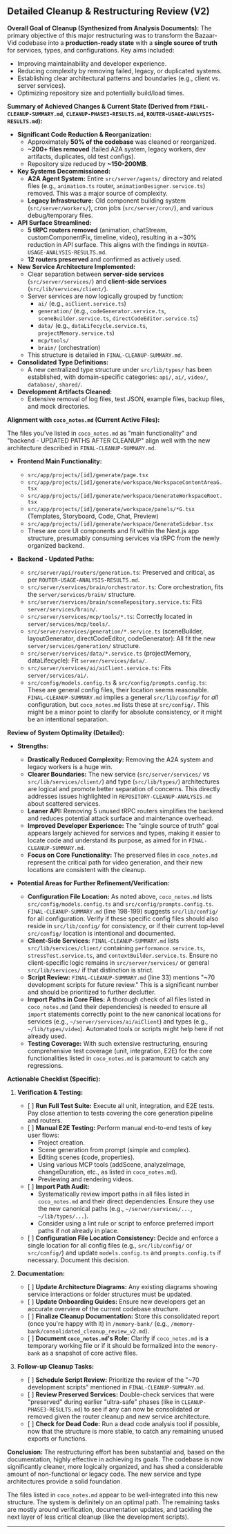 ## Detailed Cleanup & Restructuring Review (V2)

**Overall Goal of Cleanup (Synthesized from Analysis Documents):**
The primary objective of this major restructuring was to transform the Bazaar-Vid codebase into a **production-ready state** with a **single source of truth** for services, types, and configurations. Key aims included:
*   Improving maintainability and developer experience.
*   Reducing complexity by removing failed, legacy, or duplicated systems.
*   Establishing clear architectural patterns and boundaries (e.g., client vs. server services).
*   Optimizing repository size and potentially build/load times.

**Summary of Achieved Changes & Current State (Derived from `FINAL-CLEANUP-SUMMARY.md`, `CLEANUP-PHASE3-RESULTS.md`, `ROUTER-USAGE-ANALYSIS-RESULTS.md`):**

*   **Significant Code Reduction & Reorganization:**
    *   Approximately **50% of the codebase** was cleaned or reorganized.
    *   **~200+ files removed** (failed A2A system, legacy workers, dev artifacts, duplicates, old test configs).
    *   Repository size reduced by **~150-200MB**.
*   **Key Systems Decommissioned:**
    *   **A2A Agent System:** Entire `src/server/agents/` directory and related files (e.g., `animation.ts` router, `animationDesigner.service.ts`) removed. This was a major source of complexity.
    *   **Legacy Infrastructure:** Old component building system (`src/server/workers/`), cron jobs (`src/server/cron/`), and various debug/temporary files.
*   **API Surface Streamlined:**
    *   **5 tRPC routers removed** (animation, chatStream, customComponentFix, timeline, video), resulting in a ~30% reduction in API surface. This aligns with the findings in `ROUTER-USAGE-ANALYSIS-RESULTS.md`.
    *   **12 routers preserved** and confirmed as actively used.
*   **New Service Architecture Implemented:**
    *   Clear separation between **server-side services** (`src/server/services/`) and **client-side services** (`src/lib/services/client/`).
    *   Server services are now logically grouped by function:
        *   `ai/` (e.g., `aiClient.service.ts`)
        *   `generation/` (e.g., `codeGenerator.service.ts`, `sceneBuilder.service.ts`, `directCodeEditor.service.ts`)
        *   `data/` (e.g., `dataLifecycle.service.ts`, `projectMemory.service.ts`)
        *   `mcp/tools/`
        *   `brain/` (orchestration)
    *   This structure is detailed in `FINAL-CLEANUP-SUMMARY.md`.
*   **Consolidated Type Definitions:**
    *   A new centralized type structure under `src/lib/types/` has been established, with domain-specific categories: `api/`, `ai/`, `video/`, `database/`, `shared/`.
*   **Development Artifacts Cleaned:**
    *   Extensive removal of log files, test JSON, example files, backup files, and mock directories.

**Alignment with `coco_notes.md` (Current Active Files):**

The files you've listed in `coco_notes.md` as "main functionality" and "backend - UPDATED PATHS AFTER CLEANUP" align well with the new architecture described in `FINAL-CLEANUP-SUMMARY.md`.

*   **Frontend Main Functionality:**
    *   `src/app/projects/[id]/generate/page.tsx`
    *   `src/app/projects/[id]/generate/workspace/WorkspaceContentAreaG.tsx`
    *   `src/app/projects/[id]/generate/workspace/GenerateWorkspaceRoot.tsx`
    *   `src/app/projects/[id]/generate/workspace/panels/*G.tsx` (Templates, Storyboard, Code, Chat, Preview)
    *   `src/app/projects/[id]/generate/workspace/GenerateSidebar.tsx`
    *   These are core UI components and fit within the Next.js app structure, presumably consuming services via tRPC from the newly organized backend.

*   **Backend - Updated Paths:**
    *   `src/server/api/routers/generation.ts`: Preserved and critical, as per `ROUTER-USAGE-ANALYSIS-RESULTS.md`.
    *   `src/server/services/brain/orchestrator.ts`: Core orchestration, fits the `server/services/brain/` structure.
    *   `src/server/services/brain/sceneRepository.service.ts`: Fits `server/services/brain/`.
    *   `src/server/services/mcp/tools/*.ts`: Correctly located in `server/services/mcp/tools/`.
    *   `src/server/services/generation/*.service.ts` (sceneBuilder, layoutGenerator, directCodeEditor, codeGenerator): All fit the new `server/services/generation/` structure.
    *   `src/server/services/data/*.service.ts` (projectMemory, dataLifecycle): Fit `server/services/data/`.
    *   `src/server/services/ai/aiClient.service.ts`: Fits `server/services/ai/`.
    *   `src/config/models.config.ts` & `src/config/prompts.config.ts`: These are general config files, their location seems reasonable. `FINAL-CLEANUP-SUMMARY.md` implies a general `src/lib/config/` for *all* configuration, but `coco_notes.md` lists these at `src/config/`. This might be a minor point to clarify for absolute consistency, or it might be an intentional separation.

**Review of System Optimality (Detailed):**

*   **Strengths:**
    *   **Drastically Reduced Complexity:** Removing the A2A system and legacy workers is a huge win.
    *   **Clearer Boundaries:** The new service (`src/server/services/` vs `src/lib/services/client/`) and type (`src/lib/types/`) architectures are logical and promote better separation of concerns. This directly addresses issues highlighted in `REPOSITORY-CLEANUP-ANALYSIS.md` about scattered services.
    *   **Leaner API:** Removing 5 unused tRPC routers simplifies the backend and reduces potential attack surface and maintenance overhead.
    *   **Improved Developer Experience:** The "single source of truth" goal appears largely achieved for services and types, making it easier to locate code and understand its purpose, as aimed for in `FINAL-CLEANUP-SUMMARY.md`.
    *   **Focus on Core Functionality:** The preserved files in `coco_notes.md` represent the critical path for video generation, and their new locations are consistent with the cleanup.

*   **Potential Areas for Further Refinement/Verification:**
    *   **Configuration File Location:** As noted above, `coco_notes.md` lists `src/config/models.config.ts` and `src/config/prompts.config.ts`. `FINAL-CLEANUP-SUMMARY.md` (line 198-199) suggests `src/lib/config/` for all configuration. Verify if these specific config files should also reside in `src/lib/config/` for consistency, or if their current top-level `src/config/` location is intentional and documented.
    *   **Client-Side Services:** `FINAL-CLEANUP-SUMMARY.md` lists `src/lib/services/client/` containing `performance.service.ts`, `stressTest.service.ts`, and `contextBuilder.service.ts`. Ensure no client-specific logic remains in `src/server/services/` or general `src/lib/services/` if that distinction is strict.
    *   **Script Review:** `FINAL-CLEANUP-SUMMARY.md` (line 33) mentions "~70 development scripts for future review." This is a significant number and should be prioritized to further declutter.
    *   **Import Paths in Core Files:** A thorough check of all files listed in `coco_notes.md` (and their dependencies) is needed to ensure all `import` statements correctly point to the new canonical locations for services (e.g., `~/server/services/ai/aiClient`) and types (e.g., `~/lib/types/video`). Automated tools or scripts might help here if not already used.
    *   **Testing Coverage:** With such extensive restructuring, ensuring comprehensive test coverage (unit, integration, E2E) for the core functionalities listed in `coco_notes.md` is paramount to catch any regressions.

**Actionable Checklist (Specific):**

1.  **Verification & Testing:**
    *   \[ ] **Run Full Test Suite:** Execute all unit, integration, and E2E tests. Pay close attention to tests covering the core generation pipeline and routers.
    *   \[ ] **Manual E2E Testing:** Perform manual end-to-end tests of key user flows:
        *   Project creation.
        *   Scene generation from prompt (simple and complex).
        *   Editing scenes (code, properties).
        *   Using various MCP tools (addScene, analyzeImage, changeDuration, etc., as listed in `coco_notes.md`).
        *   Previewing and rendering videos.
    *   \[ ] **Import Path Audit:**
        *   Systematically review import paths in all files listed in `coco_notes.md` and their direct dependencies. Ensure they use the new canonical paths (e.g., `~/server/services/...`, `~/lib/types/...`).
        *   Consider using a lint rule or script to enforce preferred import paths if not already in place.
    *   \[ ] **Configuration File Location Consistency:** Decide and enforce a single location for all config files (e.g., `src/lib/config/` or `src/config/`) and update `models.config.ts` and `prompts.config.ts` if necessary. Document this decision.

2.  **Documentation:**
    *   \[ ] **Update Architecture Diagrams:** Any existing diagrams showing service interactions or folder structures must be updated.
    *   \[ ] **Update Onboarding Guides:** Ensure new developers get an accurate overview of the current codebase structure.
    *   \[ ] **Finalize Cleanup Documentation:** Store this consolidated report (once you're happy with it) in `/memory-bank/` (e.g., `/memory-bank/consolidated_cleanup_review_v2.md`).
    *   \[ ] **Document `coco_notes.md`'s Role:** Clarify if `coco_notes.md` is a temporary working file or if it should be formalized into the `memory-bank` as a snapshot of core active files.

3.  **Follow-up Cleanup Tasks:**
    *   \[ ] **Schedule Script Review:** Prioritize the review of the "~70 development scripts" mentioned in `FINAL-CLEANUP-SUMMARY.md`.
    *   \[ ] **Review Preserved Services:** Double-check services that were "preserved" during earlier "ultra-safe" phases (like in `CLEANUP-PHASE3-RESULTS.md`) to see if any can now be consolidated or removed given the router cleanup and new service architecture.
    *   \[ ] **Check for Dead Code:** Run a dead code analysis tool if possible, now that the structure is more stable, to catch any remaining unused exports or functions.

**Conclusion:**
The restructuring effort has been substantial and, based on the documentation, highly effective in achieving its goals. The codebase is now significantly cleaner, more logically organized, and has shed a considerable amount of non-functional or legacy code. The new service and type architectures provide a solid foundation.

The files listed in `coco_notes.md` appear to be well-integrated into this new structure. The system is definitely on an optimal path. The remaining tasks are mostly around verification, documentation updates, and tackling the next layer of less critical cleanup (like the development scripts).

---
